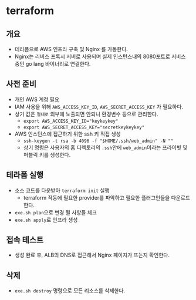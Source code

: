 # terraform

## 개요
- 테라폼으로 AWS 인프라 구축 및 Nginx 를 가동한다.
- Nginx는 리버스 프록시 서버로 사용되며 실제 인스턴스내의 8080포트로 서비스 중인 go lang 바이너리로 연결한다.

## 사전 준비
- 개인 AWS 계정 필요
- IAM 사용을 위해 `AWS_ACCESS_KEY_ID`, `AWS_SECRET_ACCESS_KEY` 가 필요하다.
- 상기 값은 `절대로` 외부에 노출되면 안되니 환경변수 등으로 관리한다.
  - `export AWS_ACCESS_KEY_ID="keykeykey"`
  - `export AWS_SECRET_ACCESS_KEY="secretkeykeykey"`
- AWS 인스턴스에 접근하기 위한 ssh 키 직접 생성
  - `ssh-keygen -t rsa -b 4096 -f "$HOME/.ssh/web_admin" -N ""`
  - 상기 명령은 사용자의 홈 디렉토리의 `.ssh`안에 `web_admin`이라는 프라이빗 및 퍼블릭 키를 생성한다.

## 테라폼 실행
- 소스 코드를 다운받아 `terraform init` 실행
  - terraform 작동에 필요한 provider를 파악하고 필요한 플러그인들을 다운로드 한다.
- `exe.sh plan`으로 변경 될 사항들 체크
- `exe.sh apply`로 인프라 생성

## 접속 테스트
- 생성 완료 후, ALB의 DNS로 접근해서 Nginx 페이지가 뜨는지 확인한다.

## 삭제
- `exe.sh destroy` 명령으로 모든 리소스를 삭제한다.
